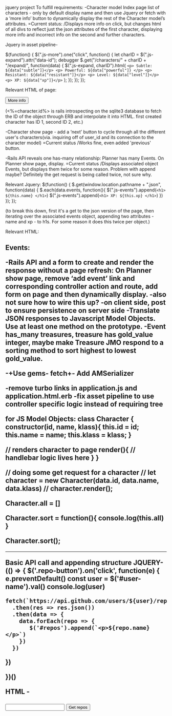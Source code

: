 jquery project
To fulfill requirements:
-Character model Index page list of characters - only by default display name and then use Jquery or fetch with a ‘more info’ button to dynamically display the rest of the Character model’s attributes.
=Current status:
/Displays more info on click, but changes html of all divs to reflect just the json attributes of the first character, displaying more info and incorrect info on the second and further characters.

Jquery in asset pipeline-

$(function() {
  $(".js-more").one("click", function() {
    let charID = $(".js-expand").attr("data-id");
    debugger
    $.get("/characters/" + charID + "/expand/", function(data) {
      $(".js-expand, charID").html(
        `<p> Subtle: ${data["subtle"]}</p>
         <p> Powerful: ${data["powerful"]} </p>
         <p> Resistant: ${data["resistant"]}</p>
         <p> Level: ${data["level"]}</p>
         <p> XP: ${data["xp"]}</p>`
      );
    });
  });
});

Relevant HTML of page:
<div class= "js-expand" data-id="<%=character.id%>" >
</div>
<p> <button class= "js-more"> More info </button>

(<%=character.id%> is rails introspecting on the sqlite3 database to fetch the ID of the object through ERB and interpolate it into HTML. first created character has ID 1, second ID 2, etc.)


-Character show page - add a ‘next’ button to cycle through all the different user's characters(via. inquiring off of user_id and its connection to the character model)
=Current status
/Works fine, even added 'previous' button.

-Rails API reveals one has-many relationship: Planner has many Events. On Planner show page, display.
=Current status
/Displays associated object Events, but displays them twice for some reason. Problem with append maybe? Definitely the get request is being called twice, not sure why.

Relevant Jquery:
$(function() {
  $.get(window.location.pathname + ".json", function(data) {
      $.each(data.events, function(){
        $(".js-events").append(`<h1> ${this.name} </h1>`)
        $(".js-events").append(`<h1> XP: ${this.xp} </h1>`)
    })
  });
});

(to break this down, first it's a get to the json version of the page, then iterating over the associated events object, appending two attributes - name and xp - to h1s. For some reason it does this twice per object.)

Relevant HTML:
<h2>Events:
<div class ="js-events">
</div>




-Rails API and a form to create and render the response without a page refresh: On Planner show page, remove ‘add event’ link and corresponding controller action and route, add form on page and then dynamically display.
	-also not sure how to wire this up?
  -on client side, post to ensure persistence on server side
-Translate JSON responses to Javascript Model Objects. Use at least one method on the prototype.
	-Event has_many treasures, treasure has gold_value integer, maybe make Treasure JMO respond to a sorting method to sort highest to lowest gold_value.


-+Use gems- fetch+-
Add AMSerializer


-remove turbo links in application.js and application.html.erb
-fix asset pipeline to use controller specific logic instead of requiring tree

for JS Model Objects:
class Character {
  constructor(id, name, klass){
    this.id = id;
    this.name = name;
    this.klass = klass;
  }

  // renders character to page
  render(){
    // handlebar logic lives here
  }
}

// doing some get request for a character
// let character = new Character(data.id, data.name, data.klass)
// character.render();

Character.all = []

Character.sort = function(){
  console.log(this.all)
}

Character.sort();

---

Basic API call and appending structure
JQUERY-
(() => {
  $('.repo-button').on('click', function(e) {
    e.preventDefault()
    const user = $('#user-name').val()
    console.log(user)

    fetch(`https://api.github.com/users/${user}/repos`)
      .then(res => res.json())
      .then(data => {
        data.forEach(repo => {
           $('#repos').append(`<p>${repo.name}</p>`)  
        })
      })
  })  



})()

HTML -
<div id="repos">

</div>
<input type="text" id="user-name" />
<button class="repo-button">Get repos</button>
